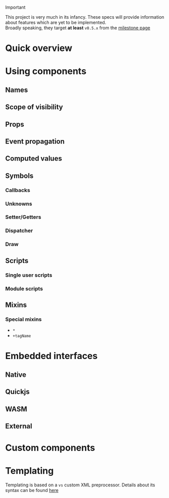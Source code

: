 > [!IMPORTANT]  
> This project is very much in its infancy.
> These specs will provide information about features which are yet to be implemented.  
> Broadly speaking, they target **at least** `v0.5.x` from the [milestone page](./milestones.md)

# Quick overview

# Using components

## Names

## Scope of visibility

## Props

## Event propagation

## Computed values

## Symbols

### Callbacks

### Unknowns

### Setter/Getters

### Dispatcher

### Draw

## Scripts

### Single user scripts

### Module scripts

## Mixins

### Special mixins

- `*`
- `+tagName`

# Embedded interfaces

## Native

## Quickjs

## WASM

## External

# Custom components

# Templating

Templating is based on a `vs` custom XML preprocessor. Details about its syntax can be found [here](./static-templates.md)
